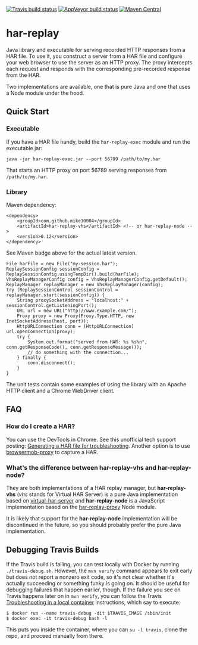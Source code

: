 [![Travis build status](https://travis-ci.org/mike10004/chrome-cookie-implant.svg?branch=master)](https://travis-ci.org/mike10004/chrome-cookie-implant)
[![AppVeyor build status](https://ci.appveyor.com/api/projects/status/tfhj96elsi8ytf82?svg=true)](https://ci.appveyor.com/project/mike10004/har-replay)
[![Maven Central](https://img.shields.io/maven-central/v/com.github.mike10004/har-replay.svg)](https://repo1.maven.org/maven2/com/github/mike10004/har-replay/)

har-replay
==========

Java library and executable for serving recorded HTTP responses from a HAR 
file. To use it, you construct a server from a HAR file and configure your 
web browser to use the server as an HTTP proxy. The proxy intercepts each 
request and responds with the corresponding pre-recorded response from the 
HAR.

Two implementations are available, one that is pure Java and one that uses
a Node module under the hood.

Quick Start
-----------

### Executable

If you have a HAR file handy, build the `har-replay-exec` module and run the
executable jar: 

    java -jar har-replay-exec.jar --port 56789 /path/to/my.har

That starts an HTTP proxy on port 56789 serving responses from `/path/to/my.har`.

### Library

Maven dependency:

    <dependency>
        <groupId>com.github.mike10004</groupId>
        <artifactId>har-replay-vhs</artifactId> <!-- or har-replay-node -->
        <version>0.12</version>
    </dependency>

See Maven badge above for the actual latest version.

    File harFile = new File("my-session.har");
    ReplaySessionConfig sessionConfig = ReplaySessionConfig.usingTempDir().build(harFile);
    VhsReplayManagerConfig config = VhsReplayManagerConfig.getDefault();
    ReplayManager replayManager = new VhsReplayManager(config);
    try (ReplaySessionControl sessionControl = replayManager.start(sessionConfig)) {
        String proxySocketAddress = "localhost:" + sessionControl.getListeningPort();
        URL url = new URL("http://www.example.com/");
        Proxy proxy = new Proxy(Proxy.Type.HTTP, new InetSocketAddress(host, port));
        HttpURLConnection conn = (HttpURLConnection) url.openConnection(proxy);
        try {
            System.out.format("served from HAR: %s %s%n", conn.getResponseCode(), conn.getResponseMessage());
            // do something with the connection...
        } finally {
            conn.disconnect();
        }
    }

The unit tests contain some examples of using the library with an Apache HTTP 
client and a Chrome WebDriver client. 

FAQ
---

### How do I create a HAR?

You can use the DevTools in Chrome. See this unofficial tech support posting:
[Generating a HAR file for troubleshooting][har-howto]. Another option is to
use [browsermob-proxy](https://github.com/lightbody/browsermob-proxy) to 
capture a HAR.

### What's the difference between har-replay-vhs and har-replay-node?

They are both implementations of a HAR replay manager, but **har-replay-vhs**
(*vhs* stands for Virtual HAR Server) is a pure Java implementation based on
[virtual-har-server] and **har-replay-node** is a JavaScript implementation 
based on the [har-replay-proxy] Node module.

It is likely that support for the **har-replay-node** implementation will be 
discontinued in the future, so you should probably prefer the pure Java 
implementation.   

Debugging Travis Builds
-----------------------

If the Travis build is failing, you can test locally with Docker by running 
`./travis-debug.sh`. However, the `mvn verify` command appears to exit early 
but does not report a nonzero exit code, so it's not clear whether it's 
actually succeeding or something funky is going on. It should be useful for 
debugging failures that happen earlier, though. If the failure you see on 
Travis happens later on in `mvn verify`, you can follow the Travis
[Troubleshooting in a local container][troubleshooting] instructions, which 
say to execute:

    $ docker run --name travis-debug -dit $TRAVIS_IMAGE /sbin/init
    $ docker exec -it travis-debug bash -l 

This puts you inside the container, where you can `su -l travis`, clone the 
repo, and proceed manually from there.

[har-replay-proxy]: https://github.com/mike10004/har-replay-proxy
[switcheroo]: https://chrome.google.com/webstore/detail/switcheroo-redirector/cnmciclhnghalnpfhhleggldniplelbg
[har-howto]: https://support.zendesk.com/hc/en-us/articles/204410413-Generating-a-HAR-file-for-troubleshooting
[troubleshooting]: https://docs.travis-ci.com/user/common-build-problems/
[virtual-har-server]: https://github.com/mike10004/virtual-har-server